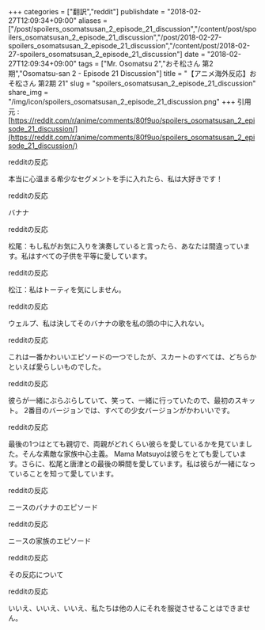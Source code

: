 +++
categories = ["翻訳","reddit"]
publishdate = "2018-02-27T12:09:34+09:00"
aliases = ["/post/spoilers_osomatsusan_2_episode_21_discussion","/content/post/spoilers_osomatsusan_2_episode_21_discussion","/post/2018-02-27-spoilers_osomatsusan_2_episode_21_discussion","/content/post/2018-02-27-spoilers_osomatsusan_2_episode_21_discussion"]
date = "2018-02-27T12:09:34+09:00"
tags = ["Mr. Osomatsu 2","おそ松さん 第2期","Osomatsu-san 2 - Episode 21 Discussion"]
title = "【アニメ海外反応】おそ松さん 第2期 21"
slug = "spoilers_osomatsusan_2_episode_21_discussion"
share_img = "/img/icon/spoilers_osomatsusan_2_episode_21_discussion.png"
+++
引用元 : [https://reddit.com/r/anime/comments/80f9uo/spoilers_osomatsusan_2_episode_21_discussion/](https://reddit.com/r/anime/comments/80f9uo/spoilers_osomatsusan_2_episode_21_discussion/)

<p><span class="reddit-comment">redditの反応</span></p>本当に心温まる希少なセグメントを手に入れたら、私は大好きです！

<p><span class="reddit-comment">redditの反応</span></p>バナナ

<p><span class="reddit-comment">redditの反応</span></p>松尾：もし私がお気に入りを演奏していると言ったら、あなたは間違っています。私はすべての子供を平等に愛しています。

<p><span class="reddit-comment">redditの反応</span></p>松江：私はトーティを気にしません。

<p><span class="reddit-comment">redditの反応</span></p>ウェルプ、私は決してそのバナナの歌を私の頭の中に入れない。

<p><span class="reddit-comment">redditの反応</span></p>これは一番かわいいエピソードの一つでしたが、スカートのすべては、どちらかといえば愛らしいものでした。

<p><span class="reddit-comment">redditの反応</span></p>彼らが一緒にぶらぶらしていて、笑って、一緒に行っていたので、最初のスキット。 2番目のバージョンでは、すべての少女バージョンがかわいいです。

<p><span class="reddit-comment">redditの反応</span></p>最後の1つはとても親切で、両親がどれくらい彼らを愛しているかを見ていました。そんな素敵な家族中心主義。 Mama Matsuyoは彼らをとても愛しています。さらに、松尾と唐津との最後の瞬間を愛しています。私は彼らが一緒になっていることを知って愛しています。

<p><span class="reddit-comment">redditの反応</span></p>ニースのバナナのエピソード

<p><span class="reddit-comment">redditの反応</span></p>ニースの家族のエピソード

<p><span class="reddit-comment">redditの反応</span></p>その反応について

<p><span class="reddit-comment">redditの反応</span></p>いいえ、いいえ、いいえ、私たちは他の人にそれを服従させることはできません。
